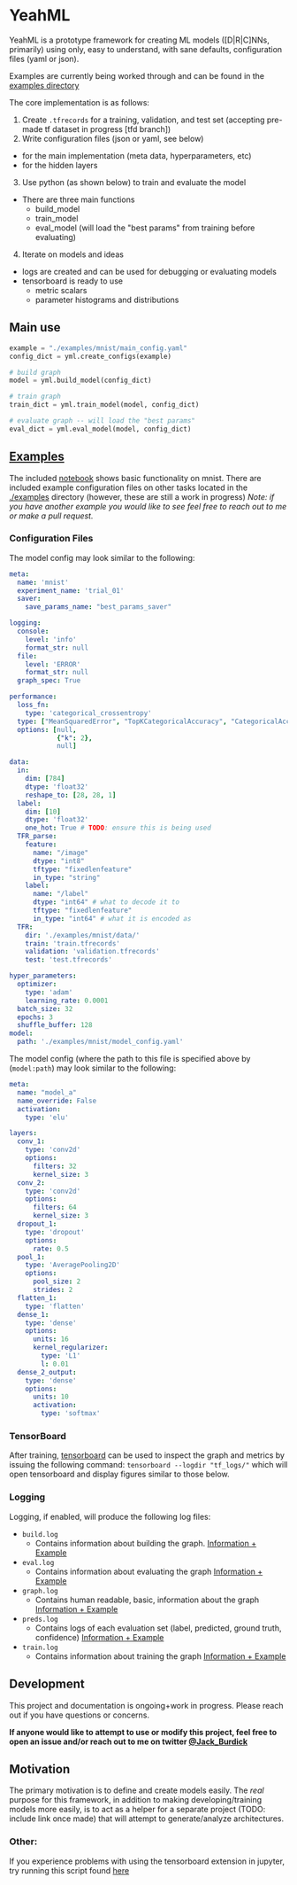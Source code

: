# YeahML

YeahML is a prototype framework for creating ML models ([D|R|C]NNs, primarily) using only, easy to understand, with sane defaults, configuration files (yaml or json).

Examples are currently being worked through and can be found in the [examples directory](./examples)

The core implementation is as follows:

1. Create `.tfrecords` for a training, validation, and test set (accepting pre-made tf dataset in progress [tfd branch])
2. Write configuration files (json or yaml, see below)
  - for the main implementation (meta data, hyperparameters, etc)
  - for the hidden layers
3. Use python (as shown below) to train and evaluate the model
  - There are three main functions
    - build_model
    - train_model
    - eval_model (will load the "best params" from training before evaluating)
4. Iterate on models and ideas
  - logs are created and can be used for debugging or evaluating models
  - tensorboard is ready to use
    - metric scalars
    - parameter histograms and distributions

## Main use

```python
example = "./examples/mnist/main_config.yaml"
config_dict = yml.create_configs(example)

# build graph
model = yml.build_model(config_dict)

# train graph
train_dict = yml.train_model(model, config_dict)

# evaluate graph -- will load the "best params"
eval_dict = yml.eval_model(model, config_dict)


```

<!-- Where documentation+examples for the main configuration file can be found [here](./docs/configuration_files/model_cdict.md) and documentation+examples for the main hidden layer architecture configuration file can be found [here](./docs/configuration_files/hidden_config.md). -->

## [Examples](./examples)

The included [notebook](./example_notebook.ipynb) shows basic functionality on mnist. There are included example configuration files on other tasks located in the [./examples](./examples) directory (however, these are still a work in progress) *Note: if you have another example you would like to see feel free to reach out to me or make a pull request.*


### Configuration Files

The model config may look similar to the following:

```yaml
meta:
  name: 'mnist'
  experiment_name: 'trial_01'
  saver:
    save_params_name: "best_params_saver"

logging:
  console:
    level: 'info'
    format_str: null
  file:
    level: 'ERROR'
    format_str: null
  graph_spec: True

performance:
  loss_fn: 
    type: 'categorical_crossentropy'
  type: ["MeanSquaredError", "TopKCategoricalAccuracy", "CategoricalAccuracy"]
  options: [null, 
            {"k": 2}, 
            null]

data:
  in:
    dim: [784]
    dtype: 'float32'
    reshape_to: [28, 28, 1]
  label:
    dim: [10]
    dtype: 'float32'
    one_hot: True # TODO: ensure this is being used
  TFR_parse:
    feature:
      name: "/image"
      dtype: "int8"
      tftype: "fixedlenfeature"
      in_type: "string"
    label:
      name: "/label"
      dtype: "int64" # what to decode it to
      tftype: "fixedlenfeature"
      in_type: "int64" # what it is encoded as
  TFR:
    dir: './examples/mnist/data/'
    train: 'train.tfrecords'
    validation: 'validation.tfrecords'
    test: 'test.tfrecords'

hyper_parameters:
  optimizer: 
    type: 'adam'
    learning_rate: 0.0001
  batch_size: 32
  epochs: 3
  shuffle_buffer: 128
model:
  path: './examples/mnist/model_config.yaml'
```

The model config (where the path to this file is specified above by (`model:path`) may look similar to the following:

```yaml
meta:
  name: "model_a"
  name_override: False
  activation:
    type: 'elu'

layers:
  conv_1:
    type: 'conv2d'
    options:
      filters: 32
      kernel_size: 3
  conv_2:
    type: 'conv2d'
    options:
      filters: 64
      kernel_size: 3
  dropout_1:
    type: 'dropout'
    options:
      rate: 0.5
  pool_1:
    type: 'AveragePooling2D'
    options:
      pool_size: 2
      strides: 2
  flatten_1:
    type: 'flatten'
  dense_1:
    type: 'dense'
    options:
      units: 16
      kernel_regularizer:
        type: 'L1'
        l: 0.01
  dense_2_output:
    type: 'dense'
    options:
      units: 10
      activation:
        type: 'softmax'
```

### TensorBoard

After training, [tensorboard](https://www.tensorflow.org/tensorboard) can be used to inspect the graph and metrics by issuing the following command: `tensorboard --logdir "tf_logs/"` which will open tensorboard and display figures similar to those below.

### Logging

Logging, if enabled, will produce the following log files:

- `build.log`
  - Contains information about building the graph. [Information + Example](./docs/logs/build.md)
- `eval.log`
  - Contains information about evaluating the graph [Information + Example](./docs/logs/eval.md)
- `graph.log`
  - Contains human readable, basic, information about the graph [Information + Example](./docs/logs/graph.md)
- `preds.log`
  - Contains logs of each evaluation set (label, predicted, ground truth, confidence) [Information + Example](./docs/logs/preds.md)
- `train.log`
  - Contains information about training the graph [Information + Example](./docs/logs/train.md)

## Development

This project and documentation is ongoing+work in progress. Please reach out if you have questions or concerns.

**If anyone would like to attempt to use or modify this project, feel free to open an issue and/or reach out to me on twitter [@Jack_Burdick](https://twitter.com/Jack_Burdick)**

## Motivation

The primary motivation is to define and create models easily. The *real* purpose for this framework, in addition to making developing/training models more easily, is to act as a helper for a separate project (TODO: include link once made) that will attempt to generate/analyze architectures.


### Other:
If you experience problems with using the tensorboard extension in jupyter, try running this script found [here](https://raw.githubusercontent.com/tensorflow/tensorboard/master/tensorboard/tools/diagnose_tensorboard.py)